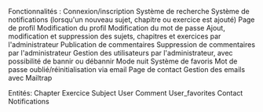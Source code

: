 

Fonctionnalités :
    Connexion/inscription
    Système de recherche
    Système de notifications (lorsqu'un nouveau sujet, chapitre ou exercice est ajouté)
    Page de profil
    Modification du profil
    Modification du mot de passe
    Ajout, modification et suppression des sujets, chapitres et exercices par l'administrateur
    Publication de commentaires
    Suppression de commentaires par l'administrateur
    Gestion des utilisateurs par l'administrateur, avec possibilité de bannir ou débannir
    Mode nuit
    Système de favoris
    Mot de passe oublié/réinitialisation via email
    Page de contact
    Gestion des emails avec Mailtrap


Entités: 
    Chapter
    Exercice
    Subject
    User
    Comment
    User_favorites
    Contact
    Notifications
